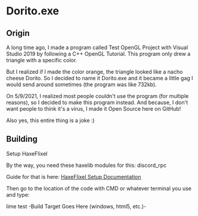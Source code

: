 # Dorito.exe

## Origin
A long time ago, I made a program called Test OpenGL Project with Visual Studio 2019 by following a C++ OpenGL Tutorial.
This program only drew a triangle with a specific color.

But I realized if I made the color orange, the triangle looked like a nacho cheese Dorito.
So I decided to name it Dorito.exe and it became a little gag I would send around sometimes (the program was like 732kb).

On 5/9/2021, I realized most people couldn't use the program (for multiple reasons), so I decided to make this program instead.
And because, I don't want people to think it's a virus, I made it Open Source here on GitHub!

Also yes, this entire thing is a joke :)

## Building
Setup HaxeFlixel

By the way, you need these haxelib modules for this:
    discord_rpc

Guide for that is here: [HaxeFlixel Setup Documentation](https://haxeflixel.com/documentation/setup/)

Then go to the location of the code with CMD or whatever terminal you use and type:

lime test -Build Target Goes Here (windows, html5, etc.)-
